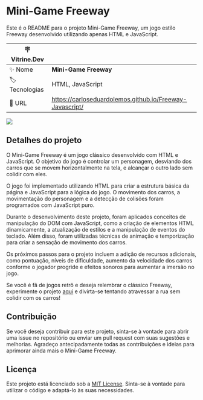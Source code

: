 # Mini-Game Freeway

Este é o README para o projeto Mini-Game Freeway, um jogo estilo Freeway desenvolvido utilizando apenas HTML e JavaScript.

| :placard: Vitrine.Dev |     |
| -------------  | --- |
| :sparkles: Nome        | **Mini-Game Freeway**
| :label: Tecnologias | HTML, JavaScript
| :rocket: URL         | https://carloseduardolemos.github.io/Freeway-Javascript/

<!-- Inserir imagem com a #vitrinedev ao final do link -->
![](https://raw.githubusercontent.com/SeuUsuario/projeto-mini-game-freeway/main/imagens/mini-game-freeway.png#vitrinedev)

## Detalhes do projeto

O Mini-Game Freeway é um jogo clássico desenvolvido com HTML e JavaScript. O objetivo do jogo é controlar um personagem, desviando dos carros que se movem horizontalmente na tela, e alcançar o outro lado sem colidir com eles.

O jogo foi implementado utilizando HTML para criar a estrutura básica da página e JavaScript para a lógica do jogo. O movimento dos carros, a movimentação do personagem e a detecção de colisões foram programados com JavaScript puro.

Durante o desenvolvimento deste projeto, foram aplicados conceitos de manipulação do DOM com JavaScript, como a criação de elementos HTML dinamicamente, a atualização de estilos e a manipulação de eventos do teclado. Além disso, foram utilizadas técnicas de animação e temporização para criar a sensação de movimento dos carros.

Os próximos passos para o projeto incluem a adição de recursos adicionais, como pontuação, níveis de dificuldade, aumento da velocidade dos carros conforme o jogador progride e efeitos sonoros para aumentar a imersão no jogo.

Se você é fã de jogos retrô e deseja relembrar o clássico Freeway, experimente o projeto [aqui](https://carloseduardolemos.github.io/Freeway-Javascript/) e divirta-se tentando atravessar a rua sem colidir com os carros!

## Contribuição

Se você deseja contribuir para este projeto, sinta-se à vontade para abrir uma issue no repositório ou enviar um pull request com suas sugestões e melhorias. Agradeço antecipadamente todas as contribuições e ideias para aprimorar ainda mais o Mini-Game Freeway.

## Licença

Este projeto está licenciado sob a [MIT License](https://opensource.org/licenses/MIT). Sinta-se à vontade para utilizar o código e adaptá-lo às suas necessidades.